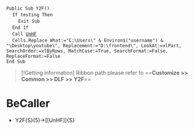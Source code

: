 &nbsp;  &nbsp;  &nbsp;  &nbsp;  
`Public Sub Y2F()`  
&nbsp;&nbsp;&nbsp;&nbsp;`If testing Then`  
&nbsp;&nbsp;&nbsp;&nbsp;&nbsp;&nbsp;&nbsp;&nbsp;`Exit Sub`  
&nbsp;&nbsp;&nbsp;&nbsp;`End If`  
&nbsp;&nbsp;&nbsp;&nbsp;`Call `[`UnHF`](UnHF)  
&nbsp;&nbsp;&nbsp;&nbsp;`Cells.Replace What:="C:\Users\" & Environ$("username") & "\Desktop\youtube\", Replacement:="D:\frontend\", LookAt:=xlPart, SearchOrder:=xlByRows, MatchCase:=True, SearchFormat:=False, ReplaceFormat:=False`  
`End Sub`  


> [!Getting information]
> Ribbon path please refer to ==**Customize >> Common >> DLF >> Y2F**==


# BeCaller
- Y2F{S}(5)->[[UnHF]]{S}

